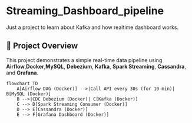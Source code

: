 # Streaming_Dashboard_pipeline

Just a project to learn about Kafka and how realtime dashboard works.

## 📌 Project Overview
This project demonstrates a simple real-time data pipeline using **Airflow**,**Docker**,**MySQL**, **Debezium**, **Kafka**, **Spark Streaming**, **Cassandra**, and **Grafana**.

```mermaid
flowchart TD
    A[Airflow DAG (Docker)] -->|Call API every 30s (for 10 min)| B[MySQL (Docker)]
    B -->|CDC Debezium (Docker)| C[Kafka (Docker)]
    C --> D[Spark Streaming Consumer (Docker)]
    D --> E[Cassandra (Docker)]
    E --> F[Grafana Dashboard (Docker)]
